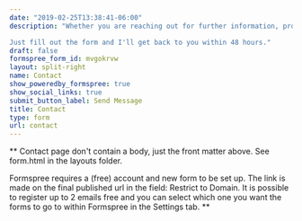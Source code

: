 ```yaml
---
date: "2019-02-25T13:38:41-06:00"
description: "Whether you are reaching out for further information, providing feedback or would just like to talk, I'd love to hear from. <br><br>

Just fill out the form and I'll get back to you within 48 hours."
draft: false
formspree_form_id: mvgokrvw
layout: split-right
name: Contact
show_poweredby_formspree: true
show_social_links: true
submit_button_label: Send Message
title: Contact
type: form
url: contact
---
```


** Contact page don't contain a body, just the front matter above.
See form.html in the layouts folder.

Formspree requires a (free) account and new form to be set up. The link is made on the final published url in the field: Restrict to Domain. It is possible to register up to 2 emails free and you can select which one you want the forms to go to within Formspree in the Settings tab.
**
